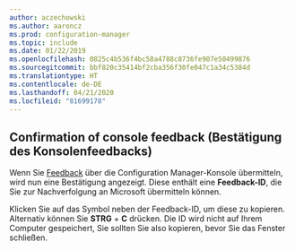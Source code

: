 ```yaml
---
author: aczechowski
ms.author: aaroncz
ms.prod: configuration-manager
ms.topic: include
ms.date: 01/22/2019
ms.openlocfilehash: 0825c4b536f4bc58a4788c8736fe907e50499876
ms.sourcegitcommit: bbf820c35414bf2cba356f30fe047c1a34c5384d
ms.translationtype: HT
ms.contentlocale: de-DE
ms.lasthandoff: 04/21/2020
ms.locfileid: "81699178"
---
```

## <a name="confirmation-of-console-feedback"></a><a name="bkmk_feedback"></a> Confirmation of console feedback (Bestätigung des Konsolenfeedbacks)
<!--3556010-->

Wenn Sie [Feedback](../../../../understand/find-help.md#product-feedback) über die Configuration Manager-Konsole übermitteln, wird nun eine Bestätigung angezeigt. Diese enthält eine **Feedback-ID**, die Sie zur Nachverfolgung an Microsoft übermitteln können. 

Klicken Sie auf das Symbol neben der Feedback-ID, um diese zu kopieren. Alternativ können Sie **STRG** + **C** drücken. Die ID wird nicht auf Ihrem Computer gespeichert, Sie sollten Sie also kopieren, bevor Sie das Fenster schließen. 


